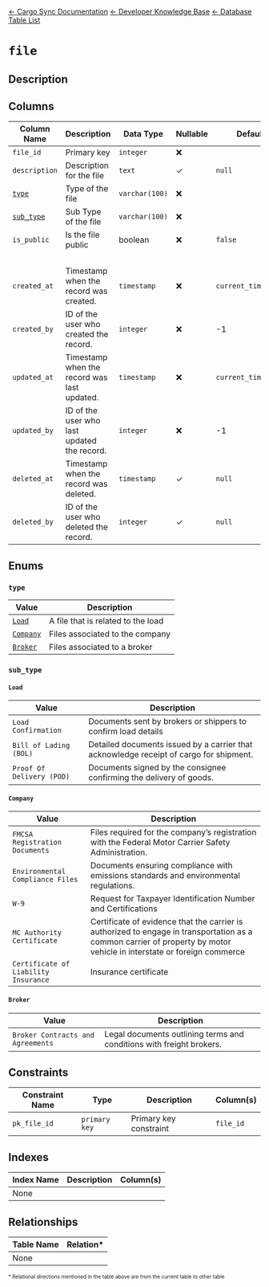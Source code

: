 [← Cargo Sync Documentation](../../../../readme.md) [← Developer Knowledge Base](../../readme.md) [← Database Table List](../database-design.md)

# `file`

## Description

## Columns

|Column Name|Description|Data Type|Nullable|Default|
|-|-|-|-|-|
|`file_id`|Primary key|`integer`|❌||
|`description`|Description for the file|`text`|✓|`null`|
|[`type`](#type)|Type of the file|`varchar(100)`|❌||
|[`sub_type`](#sub_type)|Sub Type of the file|`varchar(100)`|❌||
|`is_public`|Is the file public|boolean|❌|`false`|
|&nbsp;|
|`created_at`|Timestamp when the record was created.|`timestamp`|❌|`current_timestamp`|
|`created_by`|ID of the user who created the record.|`integer`|❌|-1|
|`updated_at`|Timestamp when the record was last updated.|`timestamp`|❌|`current_timestamp`|
|`updated_by`|ID of the user who last updated the record.|`integer`|❌|-1|
|`deleted_at`|Timestamp when the record was deleted.|`timestamp`|✓|`null`|
|`deleted_by`|ID of the user who deleted the record.|`integer`|✓|`null`|

## Enums

### `type`

|Value|Description|
|-|-|
|[`Load`](#load)|A file that is related to the load|
|[`Company`](#company)|Files associated to the company|
|[`Broker`](#broker)|Files associated to a broker|

### `sub_type`

#### `Load`

|Value|Description|
|-|-|
|`Load Confirmation`|Documents sent by brokers or shippers to confirm load details|
|`Bill of Lading (BOL)`|Detailed documents issued by a carrier that acknowledge receipt of cargo for shipment.|
|`Proof Of Delivery (POD)`|Documents signed by the consignee confirming the delivery of goods.|

#### `Company`

|Value|Description|
|-|-|
|`FMCSA Registration Documents`|Files required for the company’s registration with the Federal Motor Carrier Safety Administration.|
|`Environmental Compliance Files`|Documents ensuring compliance with emissions standards and environmental regulations.|
|`W-9`|Request for Taxpayer Identification Number and Certifications|
|`MC Authority Certificate`|Certificate of evidence that the carrier is authorized to engage in transportation as a common carrier of property by motor vehicle in interstate or foreign commerce|
|`Certificate of Liability Insurance`|Insurance certificate|

#### `Broker`

|Value|Description|
|-|-|
|`Broker Contracts and Agreements`|Legal documents outlining terms and conditions with freight brokers.|

## Constraints

|Constraint Name|Type|Description|Column(s)|
|--|--|--|--|
|`pk_file_id`|`primary key`|Primary key constraint|`file_id`|

## Indexes

|Index Name|Description|Column(s)|
|-|-|-|
|None|

## Relationships

|Table Name|Relation*|
|-|-|
|None|


<span style="font-size:10px">\* Relational directions mentioned in the table above are from the current table to other table</span>